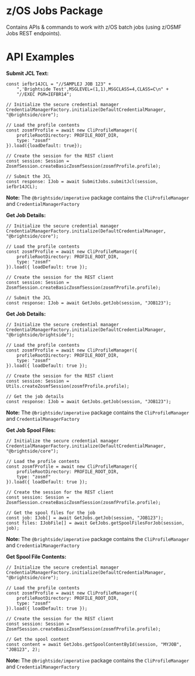 # z/OS Jobs Package
Contains APIs & commands to work with z/OS batch jobs (using z/OSMF Jobs REST endpoints).
# API Examples
**Submit JCL Text:**
```
const iefbr14JCL = "//SAMPLEJ JOB 123" +
    ",'Brightside Test',MSGLEVEL=(1,1),MSGCLASS=4,CLASS=C\n" +
    "//EXEC PGM=IEFBR14";

// Initialize the secure credential manager
CredentialManagerFactory.initialize(DefaultCredentialManager, "@brightside/core");

// Load the profile contents
const zosmfProfile = await new CliProfileManager({
    profileRootDirectory: PROFILE_ROOT_DIR,
    type: "zosmf"
}).load({loadDefault: true});

// Create the session for the REST client
const session: Session = ZosmfSession.createBasicZosmfSession(zosmfProfile.profile);

// Submit the JCL 
const response: IJob = await SubmitJobs.submitJcl(session, iefbr14JCL);
```
**Note:** The `@brightside/imperative` package contains the `CliProfileManager` and `CredentialManagerFactory`

**Get Job Details:**
```
// Initialize the secure credential manager
CredentialManagerFactory.initialize(DefaultCredentialManager, "@brightside/core");

// Load the profile contents
const zosmfProfile = await new CliProfileManager({
    profileRootDirectory: PROFILE_ROOT_DIR,
    type: "zosmf"
}).load({ loadDefault: true });

// Create the session for the REST client
const session: Session = ZosmfSession.createBasicZosmfSession(zosmfProfile.profile);

// Submit the JCL
const response: IJob = await GetJobs.getJob(session, "JOB123");
```

**Get Job Details:**
```
// Initialize the secure credential manager
CredentialManagerFactory.initialize(DefaultCredentialManager, "@brightside/brightside");

// Load the profile contents
const zosmfProfile = await new CliProfileManager({
    profileRootDirectory: PROFILE_ROOT_DIR,
    type: "zosmf"
}).load({ loadDefault: true });

// Create the session for the REST client
const session: Session = Utils.createZosmfSession(zosmfProfile.profile);

// Get the job details
const response: IJob = await GetJobs.getJob(session, "JOB123");
```

**Note:** The `@brightside/imperative` package contains the `CliProfileManager` and `CredentialManagerFactory`

**Get Job Spool Files:**
```
// Initialize the secure credential manager
CredentialManagerFactory.initialize(DefaultCredentialManager, "@brightside/core");

// Load the profile contents
const zosmfProfile = await new CliProfileManager({
    profileRootDirectory: PROFILE_ROOT_DIR,
    type: "zosmf"
}).load({ loadDefault: true });

// Create the session for the REST client
const session: Session = ZosmfSession.createBasicZosmfSession(zosmfProfile.profile);

// Get the spool files for the job
const job: IJob[] = await GetJobs.getJob(session, "JOB123");
const files: IJobFile[] = await GetJobs.getSpoolFilesForJob(session, job);
```

**Note:** The `@brightside/imperative` package contains the `CliProfileManager` and `CredentialManagerFactory`

**Get Spool File Contents:**
```
// Initialize the secure credential manager
CredentialManagerFactory.initialize(DefaultCredentialManager, "@brightside/core");

// Load the profile contents
const zosmfProfile = await new CliProfileManager({
    profileRootDirectory: PROFILE_ROOT_DIR,
    type: "zosmf"
}).load({ loadDefault: true });

// Create the session for the REST client
const session: Session = ZosmfSession.createBasicZosmfSession(zosmfProfile.profile);

// Get the spool content
const content = await GetJobs.getSpoolContentById(session, "MYJOB", "JOB123", 2);
```

**Note:** The `@brightside/imperative` package contains the `CliProfileManager` and `CredentialManagerFactory`

